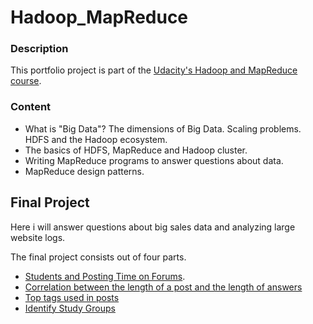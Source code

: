 # Hadoop_MapReduce

### Description
This portfolio project is part of the [Udacity's Hadoop and MapReduce course](https://www.udacity.com/course/ud617).  

### Content

- What is "Big Data"? The dimensions of Big Data. Scaling problems. HDFS and the Hadoop ecosystem.
- The basics of HDFS, MapReduce and Hadoop cluster.
- Writing MapReduce programs to answer questions about data.
- MapReduce design patterns.

## Final Project
Here i will answer questions about big sales data and analyzing large website logs.

The final project consists out of four parts.
 - [Students and Posting Time on Forums](https://classroom.udacity.com/courses/ud617/lessons/717558831239847/concepts/24639586650923#). 
 - [Correlation between the length of a post and the length of answers](https://classroom.udacity.com/courses/ud617/lessons/717558831239847/concepts/25533285880923#)
 - [Top tags used in posts](https://classroom.udacity.com/courses/ud617/lessons/717558831239847/concepts/24924385660923#)
 - [Identify Study Groups](https://classroom.udacity.com/courses/ud617/lessons/717558831239847/concepts/25478286080923#)


